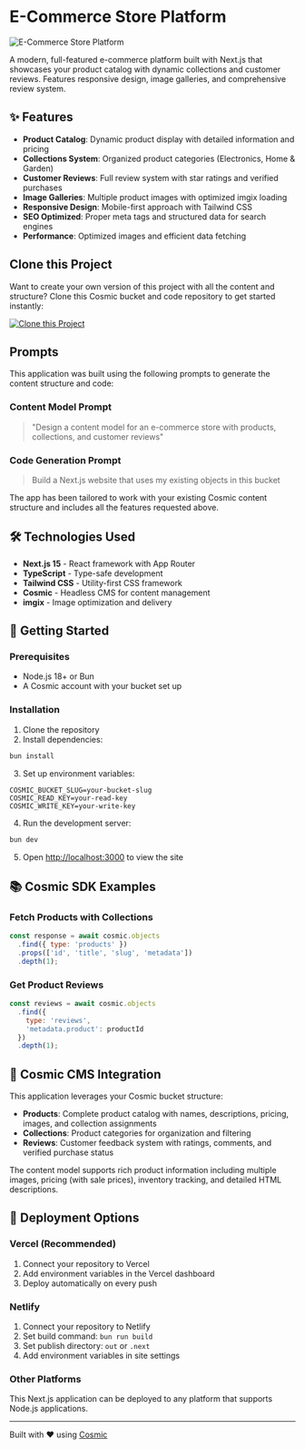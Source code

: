 # E-Commerce Store Platform

![E-Commerce Store Platform](https://imgix.cosmicjs.com/12bcff60-8261-11f0-a561-cd0208bbad0c-photo-1498049794561-7780e7231661-1756201388102.jpg?w=1200&h=300&fit=crop&auto=format,compress)

A modern, full-featured e-commerce platform built with Next.js that showcases your product catalog with dynamic collections and customer reviews. Features responsive design, image galleries, and comprehensive review system.

## ✨ Features

- **Product Catalog**: Dynamic product display with detailed information and pricing
- **Collections System**: Organized product categories (Electronics, Home & Garden)
- **Customer Reviews**: Full review system with star ratings and verified purchases
- **Image Galleries**: Multiple product images with optimized imgix loading
- **Responsive Design**: Mobile-first approach with Tailwind CSS
- **SEO Optimized**: Proper meta tags and structured data for search engines
- **Performance**: Optimized images and efficient data fetching

## Clone this Project

Want to create your own version of this project with all the content and structure? Clone this Cosmic bucket and code repository to get started instantly:

[![Clone this Project](https://img.shields.io/badge/Clone%20this%20Project-29abe2?style=for-the-badge&logo=cosmic&logoColor=white)](https://app.cosmicjs.com/projects/new?clone_bucket=68ad80071f09167261d58d7e&clone_repository=68ad84031f09167261d58da4)

## Prompts

This application was built using the following prompts to generate the content structure and code:

### Content Model Prompt

> "Design a content model for an e-commerce store with products, collections, and customer reviews"

### Code Generation Prompt

> Build a Next.js website that uses my existing objects in this bucket

The app has been tailored to work with your existing Cosmic content structure and includes all the features requested above.

## 🛠️ Technologies Used

- **Next.js 15** - React framework with App Router
- **TypeScript** - Type-safe development
- **Tailwind CSS** - Utility-first CSS framework
- **Cosmic** - Headless CMS for content management
- **imgix** - Image optimization and delivery

## 🚀 Getting Started

### Prerequisites

- Node.js 18+ or Bun
- A Cosmic account with your bucket set up

### Installation

1. Clone the repository
2. Install dependencies:
```bash
bun install
```

3. Set up environment variables:
```env
COSMIC_BUCKET_SLUG=your-bucket-slug
COSMIC_READ_KEY=your-read-key
COSMIC_WRITE_KEY=your-write-key
```

4. Run the development server:
```bash
bun dev
```

5. Open [http://localhost:3000](http://localhost:3000) to view the site

## 📚 Cosmic SDK Examples

### Fetch Products with Collections
```javascript
const response = await cosmic.objects
  .find({ type: 'products' })
  .props(['id', 'title', 'slug', 'metadata'])
  .depth(1);
```

### Get Product Reviews
```javascript
const reviews = await cosmic.objects
  .find({ 
    type: 'reviews',
    'metadata.product': productId 
  })
  .depth(1);
```

## 🌟 Cosmic CMS Integration

This application leverages your Cosmic bucket structure:

- **Products**: Complete product catalog with names, descriptions, pricing, images, and collection assignments
- **Collections**: Product categories for organization and filtering
- **Reviews**: Customer feedback system with ratings, comments, and verified purchase status

The content model supports rich product information including multiple images, pricing (with sale prices), inventory tracking, and detailed HTML descriptions.

## 🚀 Deployment Options

### Vercel (Recommended)
1. Connect your repository to Vercel
2. Add environment variables in the Vercel dashboard
3. Deploy automatically on every push

### Netlify
1. Connect your repository to Netlify
2. Set build command: `bun run build`
3. Set publish directory: `out` or `.next`
4. Add environment variables in site settings

### Other Platforms
This Next.js application can be deployed to any platform that supports Node.js applications.

---

Built with ❤️ using [Cosmic](https://www.cosmicjs.com/docs)
<!-- README_END -->